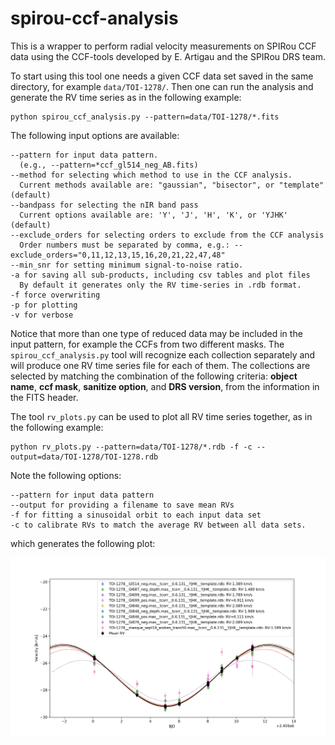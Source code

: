 # spirou-ccf-analysis

This is a wrapper to perform radial velocity measurements on SPIRou CCF data using the CCF-tools developed by E. Artigau and the SPIRou DRS team. 

To start using this tool one needs a given CCF data set saved in the same directory, for example `data/TOI-1278/`.  Then one can run the analysis and generate the RV time series as in the following example:

```
python spirou_ccf_analysis.py --pattern=data/TOI-1278/*.fits
```

The following input options are available:
```
--pattern for input data pattern. 
  (e.g., --pattern=*ccf_gl514_neg_AB.fits)
--method for selecting which method to use in the CCF analysis. 
  Current methods available are: "gaussian", "bisector", or "template" (default)
--bandpass for selecting the nIR band pass
  Current options available are: 'Y', 'J', 'H', 'K', or 'YJHK' (default)
--exclude_orders for selecting orders to exclude from the CCF analysis
  Order numbers must be separated by comma, e.g.: --exclude_orders="0,11,12,13,15,16,20,21,22,47,48"
--min_snr for setting minimum signal-to-noise ratio.
-a for saving all sub-products, including csv tables and plot files
  By default it generates only the RV time-series in .rdb format.
-f force overwriting
-p for plotting
-v for verbose
```
Notice that more than one type of reduced data may be included in the input pattern, for example the CCFs from two different masks. The `spirou_ccf_analysis.py` tool will recognize each collection separately and will produce one RV time series file for each of them. The collections are selected by matching the combination of the following criteria: **object name**, **ccf mask**, **sanitize option**, and **DRS version**, from the information in the FITS header.

The tool `rv_plots.py` can be used to plot all RV time series together, as in the following example:

```
python rv_plots.py --pattern=data/TOI-1278/*.rdb -f -c --output=data/TOI-1278/TOI-1278.rdb
```

Note the following options:
```
--pattern for input data pattern 
--output for providing a filename to save mean RVs
-f for fitting a sinusoidal orbit to each input data set
-c to calibrate RVs to match the average RV between all data sets.
```

which generates the following plot:

![Alt text](Figures/TOI-1278.png?raw=true "Title")
